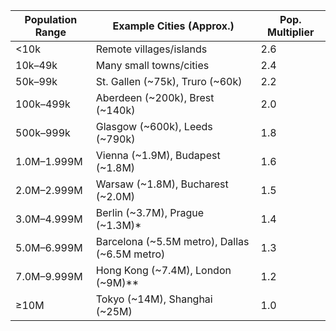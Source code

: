 
| Population Range   | Example Cities (Approx.)         | Pop. Multiplier |
|--------------------|----------------------------------|-----------------|
| <10k               | Remote villages/islands          | 2.6             |
| 10k–49k            | Many small towns/cities          | 2.4             |
| 50k–99k            | St. Gallen (~75k), Truro (~60k)  | 2.2             |
| 100k–499k          | Aberdeen (~200k), Brest (~140k)  | 2.0             |
| 500k–999k          | Glasgow (~600k), Leeds (~790k)   | 1.8             |
| 1.0M–1.999M        | Vienna (~1.9M), Budapest (~1.8M) | 1.6             |
| 2.0M–2.999M        | Warsaw (~1.8M), Bucharest (~2.0M)| 1.5             |
| 3.0M–4.999M        | Berlin (~3.7M), Prague (~1.3M)*  | 1.4             |
| 5.0M–6.999M        | Barcelona (~5.5M metro), Dallas (~6.5M metro) | 1.3  |
| 7.0M–9.999M        | Hong Kong (~7.4M), London (~9M)**| 1.2             |
| ≥10M               | Tokyo (~14M), Shanghai (~25M)     | 1.0             |
